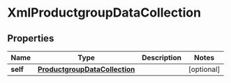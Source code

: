

# XmlProductgroupDataCollection


## Properties

| Name | Type | Description | Notes |
|------------ | ------------- | ------------- | -------------|
|**self** | [**ProductgroupDataCollection**](ProductgroupDataCollection.md) |  |  [optional] |



